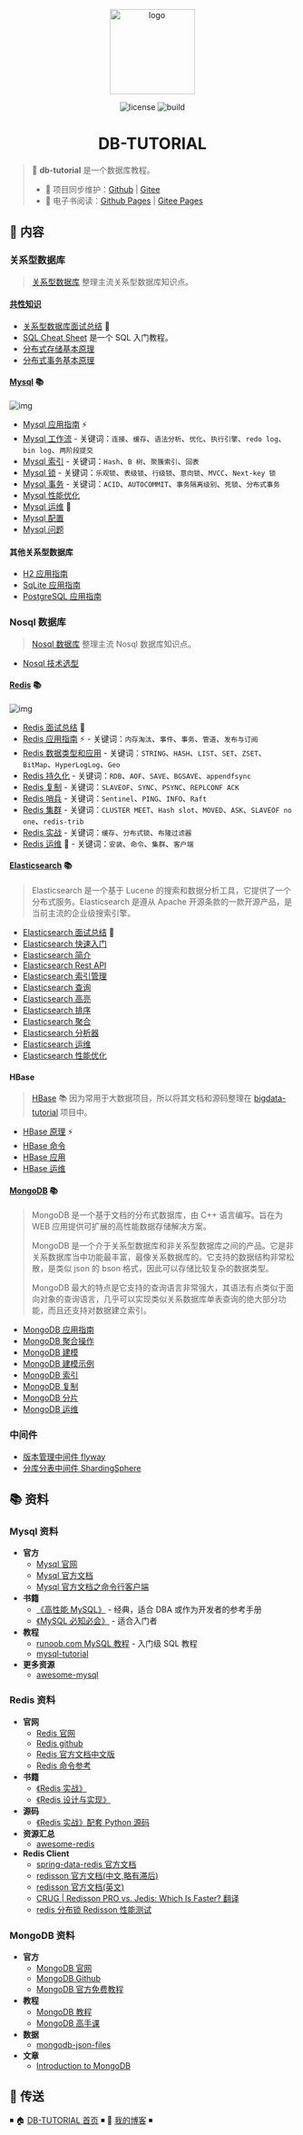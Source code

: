 <p align="center">
    <a href="https://dunwu.github.io/db-tutorial/" target="_blank" rel="noopener noreferrer">
        <img src="https://raw.githubusercontent.com/dunwu/images/dev/common/dunwu-logo-200.png" alt="logo" width="150px"/>
    </a>
</p>

<p align="center">
    <img src="https://badgen.net/github/license/dunwu/db-tutorial" alt="license">
    <img src="https://travis-ci.com/dunwu/db-tutorial.svg?branch=master" alt="build">
</p>

<h1 align="center">DB-TUTORIAL</h1>

> 💾 **db-tutorial** 是一个数据库教程。
>
> - 🔁 项目同步维护：[Github](https://github.com/dunwu/db-tutorial/) | [Gitee](https://gitee.com/turnon/db-tutorial/)
> - 📖 电子书阅读：[Github Pages](https://dunwu.github.io/db-tutorial/) | [Gitee Pages](https://turnon.gitee.io/db-tutorial/)

## 📖 内容

### 关系型数据库

> [关系型数据库](docs/sql) 整理主流关系型数据库知识点。

#### [共性知识](docs/sql/common)

- [关系型数据库面试总结](docs/sql/common/sql-interview.md) 💯
- [SQL Cheat Sheet](docs/sql/common/sql-cheat-sheet.md) 是一个 SQL 入门教程。
- [分布式存储基本原理](https://github.com/dunwu/blog/blob/master/source/_posts/theory/distributed-storage.md)
- [分布式事务基本原理](https://github.com/dunwu/blog/blob/master/source/_posts/theory/distributed-transaction.md)

#### [Mysql](docs/sql/mysql) 📚

![img](https://raw.githubusercontent.com/dunwu/images/dev/snap/20200716103611.png)

- [Mysql 应用指南](docs/sql/mysql/mysql-quickstart.md) ⚡
- [Mysql 工作流](docs/sql/mysql/mysql-index.md) - 关键词：`连接`、`缓存`、`语法分析`、`优化`、`执行引擎`、`redo log`、`bin log`、`两阶段提交`
- [Mysql 索引](docs/sql/mysql/mysql-index.md) - 关键词：`Hash`、`B 树`、`聚簇索引`、`回表`
- [Mysql 锁](docs/sql/mysql/mysql-lock.md) - 关键词：`乐观锁`、`表级锁`、`行级锁`、`意向锁`、`MVCC`、`Next-key 锁`
- [Mysql 事务](docs/sql/mysql/mysql-transaction.md) - 关键词：`ACID`、`AUTOCOMMIT`、`事务隔离级别`、`死锁`、`分布式事务`
- [Mysql 性能优化](docs/sql/mysql/mysql-optimization.md)
- [Mysql 运维](docs/sql/mysql/mysql-ops.md) 🔨
- [Mysql 配置](docs/sql/mysql/mysql-config.md)
- [Mysql 问题](docs/sql/mysql/mysql-faq.md)

#### 其他关系型数据库

- [H2 应用指南](docs/sql/h2.md)
- [SqLite 应用指南](docs/sql/sqlite.md)
- [PostgreSQL 应用指南](docs/sql/postgresql.md)

### Nosql 数据库

> [Nosql 数据库](docs/nosql) 整理主流 Nosql 数据库知识点。

- [Nosql 技术选型](docs/nosql/nosql-selection.md)

#### [Redis](docs/nosql/redis) 📚

![img](https://raw.githubusercontent.com/dunwu/images/dev/snap/20200713105627.png)

- [Redis 面试总结](docs/nosql/redis/redis-interview.md) 💯
- [Redis 应用指南](docs/nosql/redis/redis-quickstart.md) ⚡ - 关键词：`内存淘汰`、`事件`、`事务`、`管道`、`发布与订阅`
- [Redis 数据类型和应用](docs/nosql/redis/redis-datatype.md) - 关键词：`STRING`、`HASH`、`LIST`、`SET`、`ZSET`、`BitMap`、`HyperLogLog`、`Geo`
- [Redis 持久化](docs/nosql/redis/redis-persistence.md) - 关键词：`RDB`、`AOF`、`SAVE`、`BGSAVE`、`appendfsync`
- [Redis 复制](docs/nosql/redis/redis-replication.md) - 关键词：`SLAVEOF`、`SYNC`、`PSYNC`、`REPLCONF ACK`
- [Redis 哨兵](docs/nosql/redis/redis-sentinel.md) - 关键词：`Sentinel`、`PING`、`INFO`、`Raft`
- [Redis 集群](docs/nosql/redis/redis-cluster.md) - 关键词：`CLUSTER MEET`、`Hash slot`、`MOVED`、`ASK`、`SLAVEOF no one`、`redis-trib`
- [Redis 实战](docs/nosql/redis/redis-action.md) - 关键词：`缓存`、`分布式锁`、`布隆过滤器`
- [Redis 运维](docs/nosql/redis/redis-ops.md) 🔨 - 关键词：`安装`、`命令`、`集群`、`客户端`

#### [Elasticsearch](docs/nosql/elasticsearch) 📚

> Elasticsearch 是一个基于 Lucene 的搜索和数据分析工具，它提供了一个分布式服务。Elasticsearch 是遵从 Apache 开源条款的一款开源产品，是当前主流的企业级搜索引擎。

- [Elasticsearch 面试总结](docs/nosql/elasticsearch/elasticsearch-interview.md) 💯
- [Elasticsearch 快速入门](docs/nosql/elasticsearch/Elasticsearch快速入门.md)
- [Elasticsearch 简介](docs/nosql/elasticsearch/Elasticsearch简介.md)
- [Elasticsearch Rest API](docs/nosql/elasticsearch/ElasticsearchRestApi.md)
- [Elasticsearch 索引管理](docs/nosql/elasticsearch/Elasticsearch索引管理.md)
- [Elasticsearch 查询](docs/nosql/elasticsearch/Elasticsearch查询.md)
- [Elasticsearch 高亮](docs/nosql/elasticsearch/Elasticsearch高亮.md)
- [Elasticsearch 排序](docs/nosql/elasticsearch/Elasticsearch排序.md)
- [Elasticsearch 聚合](docs/nosql/elasticsearch/Elasticsearch聚合.md)
- [Elasticsearch 分析器](docs/nosql/elasticsearch/Elasticsearch分析器.md)
- [Elasticsearch 运维](docs/nosql/elasticsearch/Elasticsearch运维.md)
- [Elasticsearch 性能优化](docs/nosql/elasticsearch/Elasticsearch性能优化.md)

#### HBase

> [HBase](https://dunwu.github.io/bigdata-tutorial/hbase) 📚 因为常用于大数据项目，所以将其文档和源码整理在 [bigdata-tutorial](https://dunwu.github.io/bigdata-tutorial/) 项目中。

- [HBase 原理](https://github.com/dunwu/bigdata-tutorial/blob/master/docs/hbase/HBase原理.md) ⚡
- [HBase 命令](https://github.com/dunwu/bigdata-tutorial/blob/master/docs/hbase/HBase命令.md)
- [HBase 应用](https://github.com/dunwu/bigdata-tutorial/blob/master/docs/hbase/HBase应用.md)
- [HBase 运维](https://github.com/dunwu/bigdata-tutorial/blob/master/docs/hbase/HBase运维.md)

#### [MongoDB](docs/nosql/mongodb) 📚

> MongoDB 是一个基于文档的分布式数据库，由 C++ 语言编写。旨在为 WEB 应用提供可扩展的高性能数据存储解决方案。
>
> MongoDB 是一个介于关系型数据库和非关系型数据库之间的产品。它是非关系数据库当中功能最丰富，最像关系数据库的。它支持的数据结构非常松散，是类似 json 的 bson 格式，因此可以存储比较复杂的数据类型。
>
> MongoDB 最大的特点是它支持的查询语言非常强大，其语法有点类似于面向对象的查询语言，几乎可以实现类似关系数据库单表查询的绝大部分功能，而且还支持对数据建立索引。

- [MongoDB 应用指南](docs/nosql/mongodb/mongodb-quickstart.md)
- [MongoDB 聚合操作](docs/nosql/mongodb/mongodb-aggregation.md)
- [MongoDB 建模](docs/nosql/mongodb/mongodb-model.md)
- [MongoDB 建模示例](docs/nosql/mongodb/mongodb-model-example.md)
- [MongoDB 索引](docs/nosql/mongodb/mongodb-index.md)
- [MongoDB 复制](docs/nosql/mongodb/mongodb-replication.md)
- [MongoDB 分片](docs/nosql/mongodb/mongodb-sharding.md)
- [MongoDB 运维](docs/nosql/mongodb/mongodb-ops.md)

### 中间件

- [版本管理中间件 flyway](docs/middleware/flyway.md)
- [分库分表中间件 ShardingSphere](docs/middleware/shardingsphere.md)

## 📚 资料

### Mysql 资料

- **官方**
  - [Mysql 官网](https://www.mysql.com/)
  - [Mysql 官方文档](https://dev.mysql.com/doc/refman/8.0/en/)
  - [Mysql 官方文档之命令行客户端](https://dev.mysql.com/doc/refman/8.0/en/mysql.html)
- **书籍**
  - [《高性能 MySQL》](https://book.douban.com/subject/23008813/) - 经典，适合 DBA 或作为开发者的参考手册
  - [《MySQL 必知必会》](https://book.douban.com/subject/3354490/) - 适合入门者
- **教程**
  - [runoob.com MySQL 教程](http://www.runoob.com/mysql/mysql-tutorial.html) - 入门级 SQL 教程
  - [mysql-tutorial](https://github.com/jaywcjlove/mysql-tutorial)
- **更多资源**
  - [awesome-mysql](https://github.com/jobbole/awesome-mysql-cn)

### Redis 资料

- **官网**
  - [Redis 官网](https://redis.io/)
  - [Redis github](https://github.com/antirez/redis)
  - [Redis 官方文档中文版](http://redis.cn/)
  - [Redis 命令参考](http://redisdoc.com/)
- **书籍**
  - [《Redis 实战》](https://item.jd.com/11791607.html)
  - [《Redis 设计与实现》](https://item.jd.com/11486101.html)
- **源码**
  - [《Redis 实战》配套 Python 源码](https://github.com/josiahcarlson/redis-in-action)
- **资源汇总**
  - [awesome-redis](https://github.com/JamzyWang/awesome-redis)
- **Redis Client**
  - [spring-data-redis 官方文档](https://docs.spring.io/spring-data/redis/docs/1.8.13.RELEASE/reference/html/)
  - [redisson 官方文档(中文,略有滞后)](https://github.com/redisson/redisson/wiki/%E7%9B%AE%E5%BD%95)
  - [redisson 官方文档(英文)](https://github.com/redisson/redisson/wiki/Table-of-Content)
  - [CRUG | Redisson PRO vs. Jedis: Which Is Faster? 翻译](https://www.jianshu.com/p/82f0d5abb002)
  - [redis 分布锁 Redisson 性能测试](https://blog.csdn.net/everlasting_188/article/details/51073505)

### MongoDB 资料

- **官方**
  - [MongoDB 官网](https://www.mongodb.com/)
  - [MongoDB Github](https://github.com/mongodb/mongo)
  - [MongoDB 官方免费教程](https://university.mongodb.com/)
- **教程**
  - [MongoDB 教程](https://www.runoob.com/mongodb/mongodb-tutorial.html)
  - [MongoDB 高手课](https://time.geekbang.org/course/intro/100040001)
- **数据**
  - [mongodb-json-files](https://github.com/ozlerhakan/mongodb-json-files)
- **文章**
  - [Introduction to MongoDB](https://www.slideshare.net/mdirolf/introduction-to-mongodb)

## 🚪 传送

◾ 🏠 [DB-TUTORIAL 首页](https://github.com/dunwu/db-tutorial) ◾ 🎯 [我的博客](https://github.com/dunwu/blog) ◾
